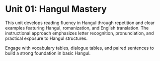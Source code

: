 # Unit 01: Hangul Mastery

This unit develops reading fluency in Hangul through repetition and clear examples featuring Hangul, romanization, and English translation. The instructional approach emphasizes letter recognition, pronunciation, and practical exposure to Hangul structures.

Engage with vocabulary tables, dialogue tables, and paired sentences to build a strong foundation in basic Hangul.
